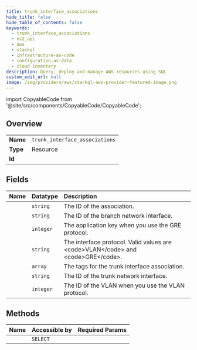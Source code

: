 ```yaml
---
title: trunk_interface_associations
hide_title: false
hide_table_of_contents: false
keywords:
  - trunk_interface_associations
  - ec2_api
  - aws    
  - stackql
  - infrastructure-as-code
  - configuration-as-data
  - cloud inventory
description: Query, deploy and manage AWS resources using SQL
custom_edit_url: null
image: /img/providers/aws/stackql-aws-provider-featured-image.png
---
```


import CopyableCode from '@site/src/components/CopyableCode/CopyableCode';




## Overview
<table><tbody>
<tr><td><b>Name</b></td><td><code>trunk_interface_associations</code></td></tr>
<tr><td><b>Type</b></td><td>Resource</td></tr>
<tr><td><b>Id</b></td><td><CopyableCode code="aws.ec2_api.trunk_interface_associations" /></td></tr>
</tbody></table>

## Fields
| Name | Datatype | Description |
|:-----|:---------|:------------|
| <CopyableCode code="associationId" /> | `string` | The ID of the association. |
| <CopyableCode code="branchInterfaceId" /> | `string` | The ID of the branch network interface. |
| <CopyableCode code="greKey" /> | `integer` | The application key when you use the GRE protocol. |
| <CopyableCode code="interfaceProtocol" /> | `string` | The interface protocol. Valid values are &lt;code&gt;VLAN&lt;/code&gt; and &lt;code&gt;GRE&lt;/code&gt;. |
| <CopyableCode code="tagSet" /> | `array` | The tags for the trunk interface association. |
| <CopyableCode code="trunkInterfaceId" /> | `string` | The ID of the trunk network interface. |
| <CopyableCode code="vlanId" /> | `integer` | The ID of the VLAN when you use the VLAN protocol. |
## Methods
| Name | Accessible by | Required Params |
|:-----|:--------------|:----------------|
| <CopyableCode code="trunk_interface_associations_Describe" /> | `SELECT` | <CopyableCode code="region" /> |
